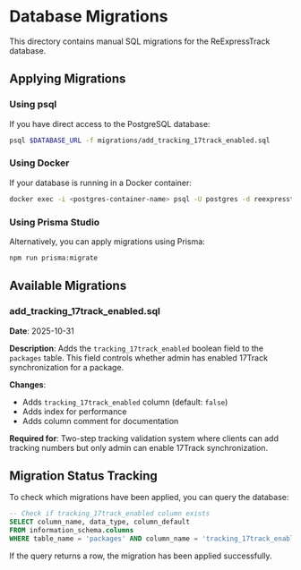 # Database Migrations

This directory contains manual SQL migrations for the ReExpressTrack database.

## Applying Migrations

### Using psql

If you have direct access to the PostgreSQL database:

```bash
psql $DATABASE_URL -f migrations/add_tracking_17track_enabled.sql
```

### Using Docker

If your database is running in a Docker container:

```bash
docker exec -i <postgres-container-name> psql -U postgres -d reexpresstrack < migrations/add_tracking_17track_enabled.sql
```

### Using Prisma Studio

Alternatively, you can apply migrations using Prisma:

```bash
npm run prisma:migrate
```

## Available Migrations

### add_tracking_17track_enabled.sql

**Date**: 2025-10-31

**Description**: Adds the `tracking_17track_enabled` boolean field to the `packages` table. This field controls whether admin has enabled 17Track synchronization for a package.

**Changes**:
- Adds `tracking_17track_enabled` column (default: `false`)
- Adds index for performance
- Adds column comment for documentation

**Required for**: Two-step tracking validation system where clients can add tracking numbers but only admin can enable 17Track synchronization.

## Migration Status Tracking

To check which migrations have been applied, you can query the database:

```sql
-- Check if tracking_17track_enabled column exists
SELECT column_name, data_type, column_default
FROM information_schema.columns
WHERE table_name = 'packages' AND column_name = 'tracking_17track_enabled';
```

If the query returns a row, the migration has been applied successfully.
